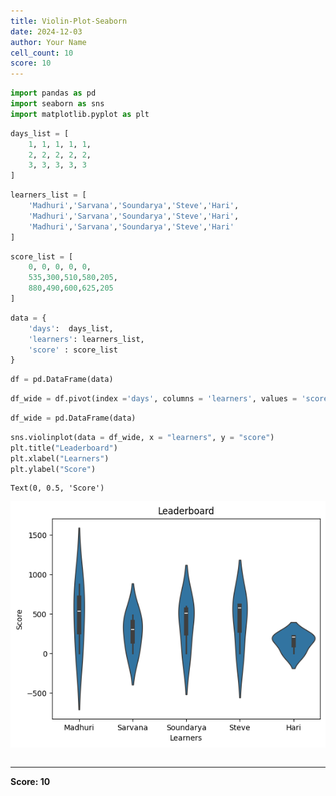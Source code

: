 ```yaml
---
title: Violin-Plot-Seaborn
date: 2024-12-03
author: Your Name
cell_count: 10
score: 10
---
```


```python
import pandas as pd
import seaborn as sns
import matplotlib.pyplot as plt
```


```python
days_list = [
    1, 1, 1, 1, 1,
    2, 2, 2, 2, 2,
    3, 3, 3, 3, 3
]
```


```python
learners_list = [
    'Madhuri','Sarvana','Soundarya','Steve','Hari',
    'Madhuri','Sarvana','Soundarya','Steve','Hari',
    'Madhuri','Sarvana','Soundarya','Steve','Hari'
]
```


```python
score_list = [
    0, 0, 0, 0, 0,
    535,300,510,580,205,
    880,490,600,625,205
]
```


```python
data = {
    'days':  days_list,
    'learners': learners_list,
    'score' : score_list
}
```


```python
df = pd.DataFrame(data)
```


```python
df_wide = df.pivot(index ='days', columns = 'learners', values = 'score')
```


```python
df_wide = pd.DataFrame(data)
```


```python
sns.violinplot(data = df_wide, x = "learners", y = "score")
plt.title("Leaderboard")
plt.xlabel("Learners")
plt.ylabel("Score")
```




    Text(0, 0.5, 'Score')




    
![png](violin-plot-seaborn_files/violin-plot-seaborn_8_1.png)
    



```python

```


---
**Score: 10**
